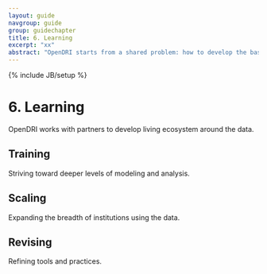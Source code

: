 ```yaml
---
layout: guide
navgroup: guide
group: guidechapter
title: 6. Learning
excerpt: "xx"
abstract: "OpenDRI starts from a shared problem: how to develop the baseline data necessary to drive better decision making around risk management."
---
```

{% include JB/setup %}

# 6.	Learning
OpenDRI works with partners to develop living ecosystem around the data. 

## Training
Striving toward deeper levels of modeling and analysis. 

## Scaling
Expanding the breadth of institutions using the data.

## Revising
Refining tools and practices.



